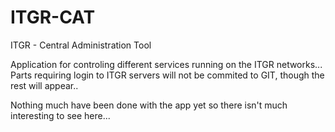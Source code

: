 # ITGR-CAT
ITGR - Central Administration Tool

Application for controling different services running on the ITGR networks... Parts requiring login to ITGR servers
will not be commited to GIT, though the rest will appear..

Nothing much have been done with the app yet so there isn't much interesting to see here...
